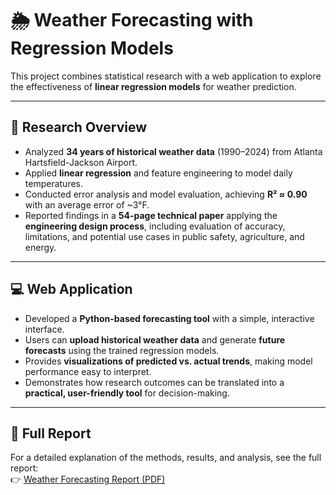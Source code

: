 # 🌦️ Weather Forecasting with Regression Models

This project combines statistical research with a web application to explore the effectiveness of **linear regression models** for weather prediction.

---

## 📑 Research Overview
- Analyzed **34 years of historical weather data** (1990–2024) from Atlanta Hartsfield-Jackson Airport.  
- Applied **linear regression** and feature engineering to model daily temperatures.  
- Conducted error analysis and model evaluation, achieving **R² ≈ 0.90** with an average error of ~3°F.  
- Reported findings in a **54-page technical paper** applying the **engineering design process**, including evaluation of accuracy, limitations, and potential use cases in public safety, agriculture, and energy.  

---

## 💻 Web Application
- Developed a **Python-based forecasting tool** with a simple, interactive interface.  
- Users can **upload historical weather data** and generate **future forecasts** using the trained regression models.  
- Provides **visualizations of predicted vs. actual trends**, making model performance easy to interpret.  
- Demonstrates how research outcomes can be translated into a **practical, user-friendly tool** for decision-making.  

---

## 📄 Full Report
For a detailed explanation of the methods, results, and analysis, see the full report:  
👉 [Weather Forecasting Report (PDF)](report.pdf)
